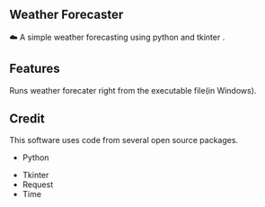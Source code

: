 ## Weather Forecaster
 ☁️ A simple weather forecasting using python and tkinter .

## Features
Runs weather forecater right from the executable file(in Windows).

## Credit
This software uses code from several open source packages.
 * Python
 - Tkinter
 - Request
 - Time
